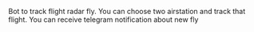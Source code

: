 Bot to track flight radar fly. 
You can choose two airstation and track that flight. 
You can receive telegram notification about new fly
